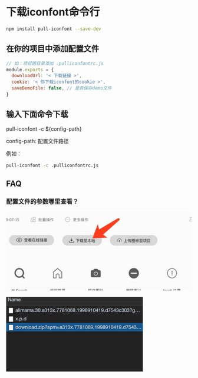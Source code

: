 # 下载iconfont命令行

```bash
npm install pull-iconfont --save-dev
```

## 在你的项目中添加配置文件

```js
// 如：项目跟目录添加 .pulliconfontrc.js
module.exports = {
  downloadUrl: '< 下载链接 >',
  cookie: '< 你下载iconfont的cookie >',
  saveDemoFile: false, // 是否保存demo文件
}

```

## 输入下面命令下载

pull-iconfont -c ${config-path}

config-path: 配置文件路径

例如：

```bash
pull-iconfont -c .pulliconfontrc.js
```

## FAQ

### 配置文件的参数哪里查看？

![alt text](https://raw.githubusercontent.com/hansinhu/pull-iconfont/master/step01.jpg)

![alt text](https://raw.githubusercontent.com/hansinhu/pull-iconfont/master/step02.png)
